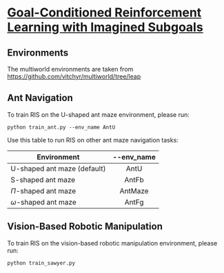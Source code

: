 # [Goal-Conditioned Reinforcement Learning with Imagined Subgoals](https://www.di.ens.fr/willow/research/ris/)

## Environments

The multiworld environments are taken from https://github.com/vitchyr/multiworld/tree/leap

## Ant Navigation

To train RIS on the U-shaped ant maze environment, please run:
```
python train_ant.py --env_name AntU
```

Use this table to run RIS on other ant maze navigation tasks:

| Environment                | --env_name |  
| -------------------------- |:----------:| 
| U-shaped ant maze (default)| AntU       | 
| S-shaped ant maze          | AntFb      | 
| $\Pi$-shaped ant maze      | AntMaze    |
| $\omega$-shaped ant maze   | AntFg      |

## Vision-Based Robotic Manipulation

To train RIS on the vision-based robotic manipulation environment, please run:
```
python train_sawyer.py 
```


